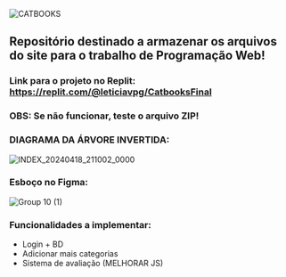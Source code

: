 
![CATBOOKS](https://github.com/mareshbard/CatBook/assets/125154278/ab345eec-4cc9-425b-8d85-a9c2e2ff5e4f)


## Repositório destinado a armazenar os arquivos do site para o trabalho de Programação Web!

### Link para o projeto no Replit: https://replit.com/@leticiavpg/CatbooksFinal
### OBS: Se não funcionar, teste o arquivo ZIP!

### DIAGRAMA DA ÁRVORE INVERTIDA:
![INDEX_20240418_211002_0000](https://github.com/mareshbard/CatBook/assets/125154278/5bf1f073-1685-48e5-9792-aa6398d8bab3)

### Esboço no Figma:
![Group 10 (1)](https://github.com/mareshbard/CatBook/assets/125154278/3320d521-d177-494d-bce4-666829229799)

### Funcionalidades a implementar:
- Login + BD
- Adicionar mais categorias
- Sistema de avaliação
  (MELHORAR JS)




